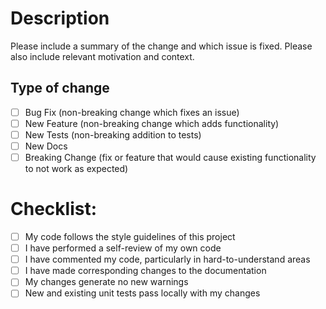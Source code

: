 # Description

Please include a summary of the change and which issue is fixed. Please also include relevant motivation and context.

## Type of change

- [ ] Bug Fix (non-breaking change which fixes an issue)
- [ ] New Feature (non-breaking change which adds functionality)
- [ ] New Tests (non-breaking addition to tests)
- [ ] New Docs
- [ ] Breaking Change (fix or feature that would cause existing functionality to not work as expected)

# Checklist:

- [ ] My code follows the style guidelines of this project
- [ ] I have performed a self-review of my own code
- [ ] I have commented my code, particularly in hard-to-understand areas
- [ ] I have made corresponding changes to the documentation
- [ ] My changes generate no new warnings
- [ ] New and existing unit tests pass locally with my changes
